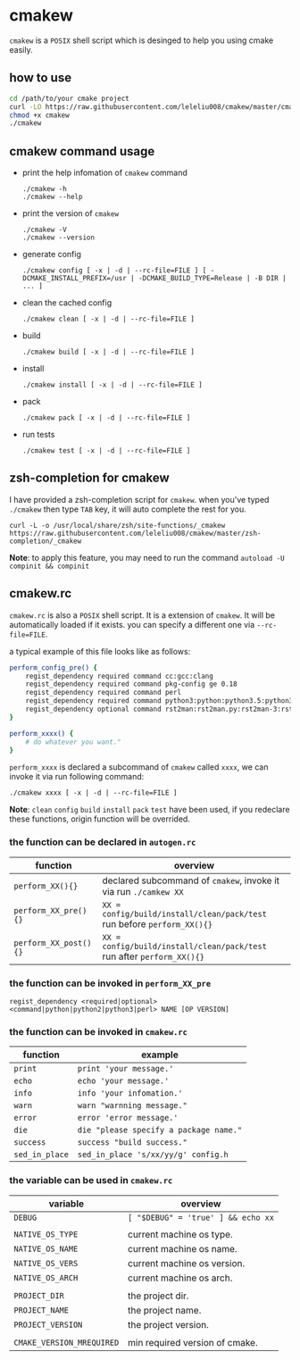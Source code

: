 # cmakew
`cmakew` is a `POSIX` shell script which is desinged to help you using cmake easily.

## how to use
```bash
cd /path/to/your cmake project
curl -LO https://raw.githubusercontent.com/leleliu008/cmakew/master/cmakew
chmod +x cmakew
./cmakew
```

## cmakew command usage
*   print the help infomation of `cmakew` command

        ./cmakew -h
        ./cmakew --help

*   print the version of `cmakew`

        ./cmakew -V
        ./cmakew --version

*   generate config

        ./cmakew config [ -x | -d | --rc-file=FILE ] [ -DCMAKE_INSTALL_PREFIX=/usr | -DCMAKE_BUILD_TYPE=Release | -B DIR | ... ]

*   clean the cached config

        ./cmakew clean [ -x | -d | --rc-file=FILE ]

*   build

        ./cmakew build [ -x | -d | --rc-file=FILE ]

*   install

        ./cmakew install [ -x | -d | --rc-file=FILE ]

*   pack

        ./cmakew pack [ -x | -d | --rc-file=FILE ]

*   run tests

        ./cmakew test [ -x | -d | --rc-file=FILE ]


## zsh-completion for cmakew
I have provided a zsh-completion script for `cmakew`. when you've typed `./cmakew` then type `TAB` key, it will auto complete the rest for you.

```
curl -L -o /usr/local/share/zsh/site-functions/_cmakew https://raw.githubusercontent.com/leleliu008/cmakew/master/zsh-completion/_cmakew
```
**Note**: to apply this feature, you may need to run the command `autoload -U compinit && compinit`


## cmakew.rc
`cmakew.rc` is also a `POSIX` shell script. It is a extension of `cmakew`. It will be automatically loaded if it exists. you can specify a different one via `--rc-file=FILE`.

a typical example of this file looks like as follows:

```bash
perform_config_pre() {
    regist_dependency required command cc:gcc:clang
    regist_dependency required command pkg-config ge 0.18
    regist_dependency required command perl
    regist_dependency required command python3:python:python3.5:python3.6:python3.7:python3.8:python3.9 ge 3.5
    regist_dependency optional command rst2man:rst2man.py:rst2man-3:rst2man-3.6:rst2man-3.7:rst2man-3.8:rst2man-3.9
}

perform_xxxx() {
    # do whatever you want."
}
```

`perform_xxxx` is declared a subcommand of `cmakew` called `xxxx`, we can invoke it via run following command:

```
./cmakew xxxx [ -x | -d | --rc-file=FILE ]
```
**Note**: `clean` `config` `build` `install` `pack` `test` have been used, if you redeclare these functions, origin function will be overrided.

### the function can be declared in `autogen.rc`
|function|overview|
|-|-|
|`perform_XX(){}`|declared subcommand of `cmakew`, invoke it via run `./camkew XX`|
|`perform_XX_pre(){}`|`XX = config/build/install/clean/pack/test`<br>run before `perform_XX(){}`|
|`perform_XX_post(){}`|`XX = config/build/install/clean/pack/test`<br>run after `perform_XX(){}`|

### the function can be invoked in `perform_XX_pre`
```
regist_dependency <required|optional> <command|python|python2|python3|perl> NAME [OP VERSION]
```

### the function can be invoked in `cmakew.rc`
|function|example|
|-|-|
|`print`|`print 'your message.'`|
|`echo`|`echo 'your message.'`|
|`info`|`info 'your infomation.'`|
|`warn`|`warn "warnning message."`|
|`error`|`error 'error message.'`|
|`die`|`die "please specify a package name."`|
|`success`|`success "build success."`|
|`sed_in_place`|`sed_in_place 's/xx/yy/g' config.h`|

### the variable can be used in `cmakew.rc`
|variable|overview|
|-|-|
|`DEBUG`|`[ "$DEBUG" = 'true' ] && echo xx`|
|||
|`NATIVE_OS_TYPE`|current machine os type.|
|`NATIVE_OS_NAME`|current machine os name.|
|`NATIVE_OS_VERS`|current machine os version.|
|`NATIVE_OS_ARCH`|current machine os arch.|
|||
|`PROJECT_DIR`|the project dir.|
|`PROJECT_NAME`|the project name.|
|`PROJECT_VERSION`|the project version.|
|||
|`CMAKE_VERSION_MREQUIRED`|min required version of cmake.|
